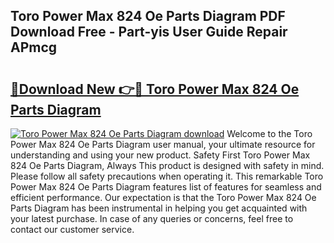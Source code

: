 ## Toro Power Max 824 Oe Parts Diagram PDF Download Free - Part-yis User Guide Repair APmcg

# <h2><a href="http://dfo6d9k.blite.top/?on=Toro+Power+Max+824+Oe+Parts+Diagram">🔗Download New 👉🔴 Toro Power Max 824 Oe Parts Diagram</a></h2>

[![Toro Power Max 824 Oe Parts Diagram download](https://i.imgur.com/lujVjoI.png)](http://dfo6d9k.blite.top/?on=Toro+Power+Max+824+Oe+Parts+Diagram)
Welcome to the Toro Power Max 824 Oe Parts Diagram user manual, your ultimate resource for understanding and using your new product. Safety First Toro Power Max 824 Oe Parts Diagram, Always This product is designed with safety in mind. Please follow all safety precautions when operating it. This remarkable Toro Power Max 824 Oe Parts Diagram features list of features for seamless and efficient performance. Our expectation is that the Toro Power Max 824 Oe Parts Diagram has been instrumental in helping you get acquainted with your latest purchase. In case of any queries or concerns, feel free to contact our customer service.
